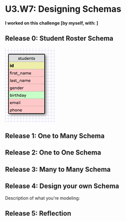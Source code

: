# U3.W7: Designing Schemas


#### I worked on this challenge [by myself, with: ]


## Release 0: Student Roster Schema
<!-- display your image inline here -->
![alt tag](https://raw.githubusercontent.com/sebabelmar/phase_0_unit_3/master/week_7/imgs/Schema_Release_0.png)

## Release 1: One to Many Schema
<!-- display your image inline here -->


## Release 2: One to One Schema
<!-- display your image inline here -->


## Release 3: Many to Many Schema
<!-- display your image inline here -->


## Release 4: Design your own Schema
Description of what you're modeling: 

<!-- display your one-to-one image inline here -->
<!-- display your many-to-many image inline here -->

## Release 5: Reflection
